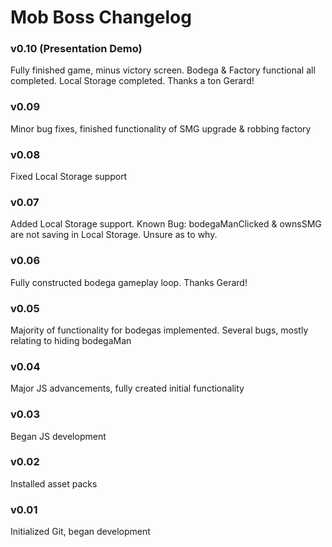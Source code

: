 # Mob Boss Changelog

### v0.10 (Presentation Demo)
Fully finished game, minus victory screen. Bodega & Factory functional all completed. Local Storage completed. Thanks a ton Gerard!

### v0.09
Minor bug fixes, finished functionality of SMG upgrade & robbing factory

### v0.08
Fixed Local Storage support

### v0.07
Added Local Storage support. Known Bug: bodegaManClicked & ownsSMG are not saving in Local Storage. Unsure as to why.

### v0.06
Fully constructed bodega gameplay loop. Thanks Gerard!

### v0.05
Majority of functionality for bodegas implemented. Several bugs, mostly relating to hiding bodegaMan

### v0.04
Major JS advancements, fully created initial functionality

### v0.03
Began JS development

### v0.02
Installed asset packs

### v0.01
Initialized Git, began development